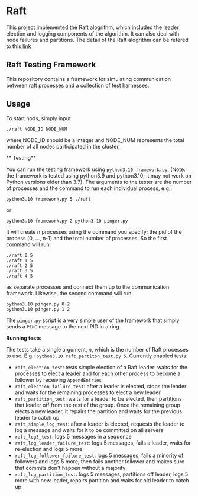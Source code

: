 # Raft

This project implemented the Raft alogrithm, which included the leader election and logging components of the algorithm. It can also deal with node failures and partitions. 
The detail of the Raft alogrithm can be refered to this [link](https://raft.github.io/)

## Raft Testing Framework

This repository contains a framework for simulating communication between raft processes and a collection of test harnesses. 

## Usage

To start nods, simply input 
```sh
./raft NODE_ID NODE_NUM
```
where NODE_ID should be a integer and NODE_NUM represents the total number of all nodes participated in the cluster.

** Testing**

You can run the testing framework using `python3.10 framework.py`. (Note: the framework is tested using python3.9 and python3.10; it may not work on Python versions older than 3.7). The arguments to the tester are the number of processes and the command to run each individual process, e.g.:

```
python3.10 framework.py 5 ./raft
```
or
```
python3.10 framework.py 2 python3.10 pinger.py
```

It will create n processes using the command you specify: the pid of the process (0, ..., n-1) and the total number of processes. So the first command will run:
```
./raft 0 5
./raft 1 5
./raft 2 5
./raft 3 5
./raft 4 5
``` 
as separate processes and connect them up to the communication framework. Likewise, the second command will run:
```
python3.10 pinger.py 0 2
python3.10 pinger.py 1 2
```

The `pinger.py` script is a very simple user of the framework that simply sends a `PING` message to the next PID in a ring.

**Running tests**

The tests take a single argument, _n_, which is the number of Raft processes to use. E.g.: `python3.10 raft_partiton_test.py 5`. Currently enabled tests:

* `raft_election_test`: tests simple election of a Raft leader: waits for the processes to elect a leader and for 
each other process to become a follower by receiving `AppendEntries`
* `raft_election_failure_test`: after a leader is elected, stops the leader and waits for the remaining processes to elect a new leader
* `raft_partition_test`: waits for a leader to be elected, then partitions that leader off from the rest of the group. Once the remaining group elects a new leader, it repairs the partition and waits for the previous leader to catch up
* `raft_simple_log_test`: after a leader is elected, requests the leader to log a message and waits for it to be committed on all servers
* `raft_log5_test`: logs 5 messages in a sequence
* `raft_log_leader_failure_test`: logs 5 messages, fails a leader, waits for re-election and logs 5 more
* `raft_log_follower_failure_test`: logs 5 messages, fails a minority of followers and logs 5 more, then fails another follower and makes sure that commits don't happen without a majority
* `raft_log_partition_test`: logs 5 messages, partitions off leader, logs 5 more with new leader, repairs partition and waits for old leader to catch up

